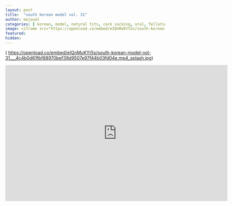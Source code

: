 ```yaml
---
layout: post
title:  "south korean model vol. 31"
author: mojaval
categories: [ korean, model, natural tits, cock sucking, oral, fellatio, dick sucking, blow job, pussy fucking, perky tits, pussy pounding, cumshot, bj, orgasm ]
image: <iframe src="https://openload.co/embed/eIQnMuKYt5s/south-korean-model-vol-31___4c4b0d61fbf88970bef39d9507e97f44b03fd04e.mp4_splash.jpg" scrolling="no" frameborder="0" width="700" height="430" allowfullscreen="true" webkitallowfullscreen="true" mozallowfullscreen="true"></iframe>
featured: 
hidden: 
---
```


( https://openload.co/embed/eIQnMuKYt5s/south-korean-model-vol-31___4c4b0d61fbf88970bef39d9507e97f44b03fd04e.mp4_splash.jpg)

<iframe src="https://openload.co/embed/nCmwwZExzDw/south-korean-model-vol-31___4c4b0d61fbf88970bef39d9507e97f44b03fd04e.mp4" scrolling="no" frameborder="0" width="700" height="430" allowfullscreen="true" webkitallowfullscreen="true" mozallowfullscreen="true"></iframe>
